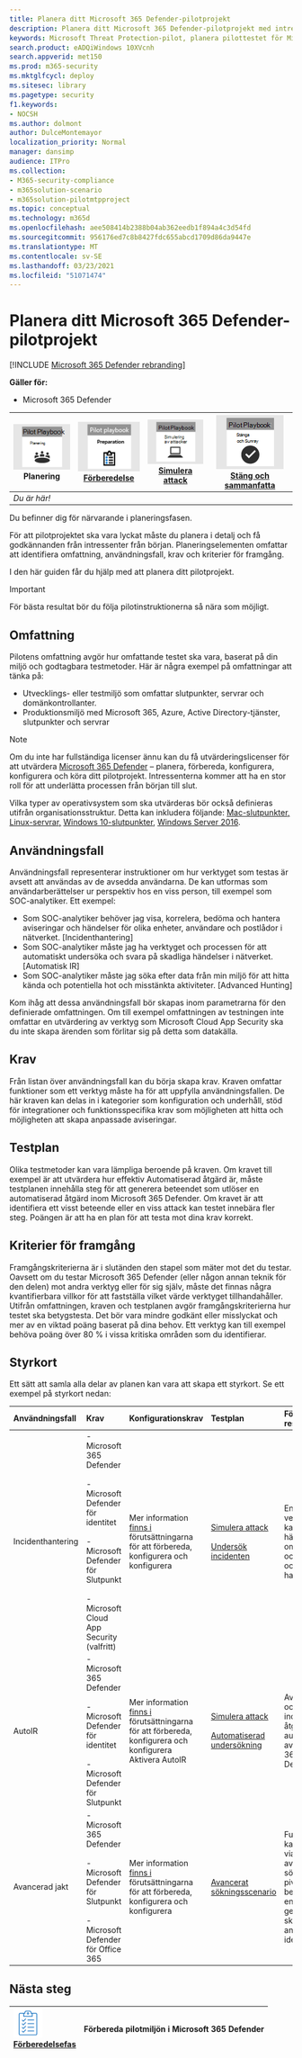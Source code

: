 ```yaml
---
title: Planera ditt Microsoft 365 Defender-pilotprojekt
description: Planera ditt Microsoft 365 Defender-pilotprojekt med intressenter för att hantera förväntningar och säkerställa ett lyckat resultat.
keywords: Microsoft Threat Protection-pilot, planera pilottestet för Microsoft Threat Protection-projektet, utvärdera Microsoft Threat Protection i produktionen, Microsoft Threat Protection-pilotprojekt, cybersäkerhet, avancerade fortlöpande hot, företagssäkerhet, enheter, enheter, identitet, användare, data, program, incidenter, automatiserad undersökning och åtgärd, avancerad sökning
search.product: eADQiWindows 10XVcnh
search.appverid: met150
ms.prod: m365-security
ms.mktglfcycl: deploy
ms.sitesec: library
ms.pagetype: security
f1.keywords:
- NOCSH
ms.author: dolmont
author: DulceMontemayor
localization_priority: Normal
manager: dansimp
audience: ITPro
ms.collection:
- M365-security-compliance
- m365solution-scenario
- m365solution-pilotmtpproject
ms.topic: conceptual
ms.technology: m365d
ms.openlocfilehash: aee508414b2388b04ab362eedb1f894a4c3d54fd
ms.sourcegitcommit: 956176ed7c8b8427fdc655abcd1709d86da9447e
ms.translationtype: MT
ms.contentlocale: sv-SE
ms.lasthandoff: 03/23/2021
ms.locfileid: "51071474"
---
```

# <a name="planning-your-pilot-microsoft-365-defender-project"></a>Planera ditt Microsoft 365 Defender-pilotprojekt 

[!INCLUDE [Microsoft 365 Defender rebranding](../includes/microsoft-defender.md)]


**Gäller för:**
- Microsoft 365 Defender

|![Planering](../../media/phase-diagrams/1-planning.png)<br/>Planering|[![Förbereda](../../media/phase-diagrams/2-prepare.png)](prepare-m365d-eval.md)<br/>[Förberedelse](prepare-m365d-eval.md) | [![Simulera attack](../../media/phase-diagrams/3-simluate.png)](m365d-pilot-simulate.md)<br/>[Simulera attack](m365d-pilot-simulate.md) | [![Stäng och sammanfatta](../../media/phase-diagrams/4-summary.png)](m365d-pilot-close.md)<br/>[Stäng och sammanfatta](m365d-pilot-close.md)|
|--|--|--|--|
|*Du är här!*| | | |

Du befinner dig för närvarande i planeringsfasen.

För att pilotprojektet ska vara lyckat måste du planera i detalj och få godkännanden från intressenter från början. Planeringselementen omfattar att identifiera omfattning, användningsfall, krav och kriterier för framgång.

I den här guiden får du hjälp med att planera ditt pilotprojekt. 

>[!IMPORTANT]
>För bästa resultat bör du följa pilotinstruktionerna så nära som möjligt.


## <a name="scope"></a>Omfattning

Pilotens omfattning avgör hur omfattande testet ska vara, baserat på din miljö och godtagbara testmetoder. Här är några exempel på omfattningar att tänka på:
- Utvecklings- eller testmiljö som omfattar slutpunkter, servrar och domänkontrollanter.
- Produktionsmiljö med Microsoft 365, Azure, Active Directory-tjänster, slutpunkter och servrar

>[!NOTE]
>Om du inte har fullständiga licenser ännu kan du få utvärderingslicenser för att utvärdera [Microsoft 365 Defender](m365d-evaluation.md?ocid=cx-docs-MTPtriallab) – planera, förbereda, konfigurera, konfigurera och köra ditt pilotprojekt. Intressenterna kommer att ha en stor roll för att underlätta processen från början till slut.

Vilka typer av operativsystem som ska utvärderas bör också definieras utifrån organisationsstruktur. Detta kan inkludera följande: [Mac-slutpunkter,](/windows/security/threat-protection/microsoft-defender-atp/microsoft-defender-atp-mac#system-requirements) [Linux-servrar,](/windows/security/threat-protection/microsoft-defender-atp/microsoft-defender-atp-linux#system-requirements) [Windows 10-slutpunkter](/windows/security/threat-protection/microsoft-defender-atp/minimum-requirements#supported-windows-versions), [Windows Server 2016](/windows/security/threat-protection/microsoft-defender-atp/minimum-requirements#supported-windows-versions).

## <a name="use-cases"></a>Användningsfall

Användningsfall representerar instruktioner om hur verktyget som testas är avsett att användas av de avsedda användarna. De kan utformas som användarberättelser ur perspektiv hos en viss person, till exempel som SOC-analytiker. Ett exempel:
- Som SOC-analytiker behöver jag visa, korrelera, bedöma och hantera aviseringar och händelser för olika enheter, användare och postlådor i nätverket. [Incidenthantering]
- Som SOC-analytiker måste jag ha verktyget och processen för att automatiskt undersöka och svara på skadliga händelser i nätverket. [Automatisk IR]
- Som SOC-analytiker måste jag söka efter data från min miljö för att hitta kända och potentiella hot och misstänkta aktiviteter. [Advanced Hunting]

Kom ihåg att dessa användningsfall bör skapas inom parametrarna för den definierade omfattningen. Om till exempel omfattningen av testningen inte omfattar en utvärdering av verktyg som Microsoft Cloud App Security ska du inte skapa ärenden som förlitar sig på detta som datakälla.

## <a name="requirements"></a>Krav

Från listan över användningsfall kan du börja skapa krav. Kraven omfattar funktioner som ett verktyg måste ha för att uppfylla användningsfallen. De här kraven kan delas in i kategorier som konfiguration och underhåll, stöd för integrationer och funktionsspecifika krav som möjligheten att hitta och möjligheten att skapa anpassade aviseringar.

## <a name="test-plan"></a>Testplan

Olika testmetoder kan vara lämpliga beroende på kraven. Om kravet till exempel är att utvärdera hur effektiv Automatiserad åtgärd är, måste testplanen innehålla steg för att generera beteendet som utlöser en automatiserad åtgärd inom Microsoft 365 Defender. Om kravet är att identifiera ett visst beteende eller en viss attack kan testet innebära fler steg. Poängen är att ha en plan för att testa mot dina krav korrekt.

## <a name="success-criteria"></a>Kriterier för framgång

Framgångskriterierna är i slutänden den stapel som mäter mot det du testar. Oavsett om du testar Microsoft 365 Defender (eller någon annan teknik för den delen) mot andra verktyg eller för sig själv, måste det finnas några kvantifierbara villkor för att fastställa vilket värde verktyget tillhandahåller. Utifrån omfattningen, kraven och testplanen avgör framgångskriterierna hur testet ska betygstesta. Det bör vara mindre godkänt eller misslyckat och mer av en viktad poäng baserat på dina behov. Ett verktyg kan till exempel behöva poäng över 80 % i vissa kritiska områden som du identifierar.

## <a name="scorecard"></a>Styrkort

Ett sätt att samla alla delar av planen kan vara att skapa ett styrkort. Se ett exempel på styrkort nedan:

| Användningsfall | Krav | Konfigurationskrav | Testplan | Förväntat resultat | Teststatus | Poäng | Kommentarer |
|:-------|:-------|:-------|:-------|:-------|:-------|:-------|:-------|
|Incidenthantering|- Microsoft 365 Defender  </br></br>- Microsoft Defender för identitet </br></br>- Microsoft Defender för Slutpunkt </br></br>- Microsoft Cloud App Security (valfritt)|Mer information [finns i](m365d-evaluation.md?ocid=cx-docs-MTPtriallab) förutsättningarna för att förbereda, konfigurera och konfigurera |[Simulera attack](m365d-pilot-simulate.md) <br></br>[Undersök incidenten](./m365d-pilot-simulate.md#investigate-an-incident) |En verksamhet kan förstå händelsens omfattning och påverkan och hur den hanteras||||
|AutoIR|- Microsoft 365 Defender </br></br>- Microsoft Defender för identitet </br></br>- Microsoft Defender för Slutpunkt |Mer information [finns i](m365d-evaluation.md?ocid=cx-docs-MTPtriallab) förutsättningarna för att förbereda, konfigurera och konfigurera <br>Aktivera AutoIR  |[Simulera attack](m365d-pilot-simulate.md) <br></br>[Automatiserad undersökning](m365d-pilot-simulate.md#automated-investigation-and-remediation) |Aviseringar och incidenter åtgärdas automatiskt av Microsoft 365 Defender||||
|Avancerad jakt|- Microsoft 365 Defender </br></br>- Microsoft Defender för Slutpunkt </br></br>-Microsoft Defender för Office 365 |Mer information [finns i](m365d-evaluation.md?ocid=cx-docs-MTPtriallab) förutsättningarna för att förbereda, konfigurera och konfigurera|[Avancerat sökningsscenario](./m365d-pilot-simulate.md#advanced-hunting-scenario) |Funktioner kan hitta data via avancerad sökning, pivotering till berörda enheter och genom att skapa anpassade identifieringar||||



## <a name="next-step"></a>Nästa steg
|![Förberedelsefas](../../media/mtp/prep.png) <br>[Förberedelsefas](prepare-m365d-eval.md) | Förbereda pilotmiljön i Microsoft 365 Defender
|:-------|:-----|
